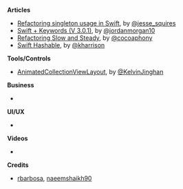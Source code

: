 
**Articles**

* [Refactoring singleton usage in Swift](http://www.jessesquires.com/refactoring-singletons-in-swift/), by [@jesse_squires](https://twitter.com/jesse_squires)
* [Swift + Keywords (V 3.0.1)](https://medium.com/the-traveled-ios-developers-guide/swift-keywords-v-3-0-1-f59783bf26c), by [@jordanmorgan10](https://twitter.com/jordanmorgan10)
* [Refactoring Slow and Steady](http://robnapier.net/refactoring), by [@cocoaphony](https://twitter.com/cocoaphony)
* [Swift Hashable](http://useyourloaf.com/blog/swift-hashable/), by [@kharrison](https://twitter.com/kharrison)


**Tools/Controls**

* [AnimatedCollectionViewLayout](https://github.com/KelvinJin/AnimatedCollectionViewLayout), by [@KelvinJinghan](https://twitter.com/KelvinJinghan)

**Business**

*

**UI/UX**

*

**Videos**

*

**Credits**

* [rbarbosa](https://github.com/rbarbosa), [naeemshaikh90](https://github.com/naeemshaikh90)
